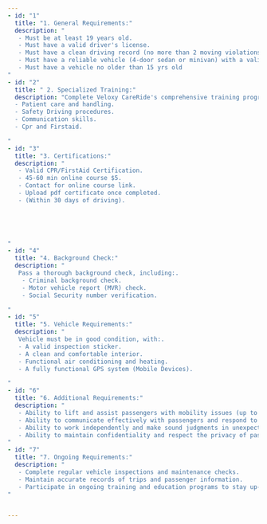 ```yaml
---
- id: "1"
  title: "1. General Requirements:"
  description: "
   - Must be at least 19 years old.
   - Must have a valid driver's license.
   - Must have a clean driving record (no more than 2 moving violations in the past 3 years).
   - Must have a reliable vehicle (4-door sedan or minivan) with a valid registration and insurance.
   - Must have a vehicle no older than 15 yrs old 
"
- id: "2"
  title: " 2. Specialized Training:"
  description: "Complete Veloxy CareRide's comprehensive training program, which includes:.
  - Patient care and handling.
  - Safety Driving procedures.
  - Communication skills.
  - Cpr and Firstaid.

"
- id: "3"
  title: "3. Certifications:"
  description: "
   - Valid CPR/FirstAid Certification.
   - 45-60 min online course $5.
   - Contact for online course link.
   - Upload pdf certificate once completed.
   - (Within 30 days of driving).
   
   



"
- id: "4"
  title: "4. Background Check:"
  description: "
   Pass a thorough background check, including:.
    - Criminal background check.
    - Motor vehicle report (MVR) check.
    - Social Security number verification.

"
- id: "5"
  title: "5. Vehicle Requirements:"
  description: "
   Vehicle must be in good condition, with:.
   - A valid inspection sticker.
   - A clean and comfortable interior.
   - Functional air conditioning and heating.
   - A fully functional GPS system (Mobile Devices).

"
- id: "6"
  title: "6. Additional Requirements:"
  description: "
   - Ability to lift and assist passengers with mobility issues (up to 50 pounds).
   - Ability to communicate effectively with passengers and respond to their needs.
   - Ability to work independently and make sound judgments in unexpected situations.
   - Ability to maintain confidentiality and respect the privacy of passengers.
"
- id: "7"
  title: "7. Ongoing Requirements:"
  description: "
   - Complete regular vehicle inspections and maintenance checks.
   - Maintain accurate records of trips and passenger information.
   - Participate in ongoing training and education programs to stay up-to-date on industry best practices and changes in patient care.
"


---
```

